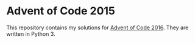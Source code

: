# Advent of Code 2015

This repository contains my solutions for [Advent of Code 2016](https://adventofcode.com/2016). They are written in Python 3.
